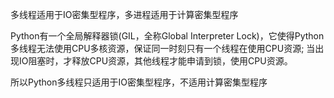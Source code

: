 多线程适用于IO密集型程序，多进程适用于计算密集型程序

Python有一个全局解释器锁(GIL，全称Global Interpreter Lock)，它使得Python多线程无法使用CPU多核资源，保证同一时刻只有一个线程在使用CPU资源; 当出现IO阻塞时，才释放CPU资源，其他线程才能申请到锁，使用CPU资源。

所以Python多线程只适用于IO密集型程序，不适用计算密集型程序